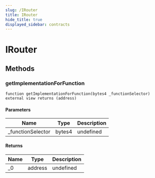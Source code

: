 ```yaml
---
slug: /IRouter
title: IRouter
hide_title: true
displayed_sidebar: contracts
---
```


# IRouter

## Methods

### getImplementationForFunction

```solidity
function getImplementationForFunction(bytes4 _functionSelector) external view returns (address)
```

#### Parameters

| Name               | Type   | Description |
| ------------------ | ------ | ----------- |
| \_functionSelector | bytes4 | undefined   |

#### Returns

| Name | Type    | Description |
| ---- | ------- | ----------- |
| \_0  | address | undefined   |
